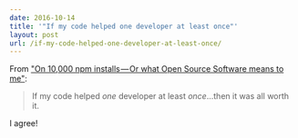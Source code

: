 ```yaml
---
date: 2016-10-14
title: '"If my code helped one developer at least once"'
layout: post
url: /if-my-code-helped-one-developer-at-least-once/
---
```


From ["On 10,000 npm installs — Or what Open Source Software means to me"](https://hackernoon.com/db6e4b8ff30e):

> If my code helped _one_ developer at least _once_...then it was all worth it.

I agree!

